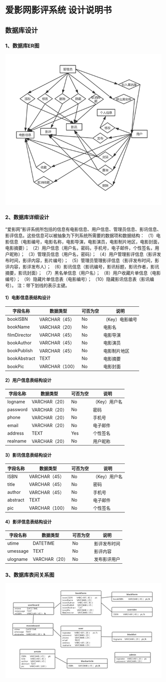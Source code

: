 # 爱影网影评系统 设计说明书

## 数据库设计

### 1、数据库ER图

![数据库ER图](../image/ER.png)

### 2、数据库详细设计

“爱影网”影评系统所包括的信息有电影信息、用户信息、管理员信息、影讯信息、影评信息。这些信息可以被抽象为下列系统所需要的数据项和数据结构：
    （1）电影信息（电影编号，电影名称，电影导演，电影演员，电影制片地区，电影封面，电影摘要）；
    （2）用户信息（用户名，密码，手机号，电子邮件，个性签名，用户昵称）；
    （3）管理员信息（用户名，密码）；
    （4）用户管理影评信息（影评发布时间，影评内容，影片编号）；
    （5）管理员管理影评信息（影评发布时间，影评内容，影评发布人）；
    （6）影讯信息（影讯编号，影讯标题，影讯作者，影讯摘要，影讯封面）；
    （7）黑名单信息（用户名）；
    （8）用户收藏片单信息（电影编号）；
    （9）隐藏片单信息表（电影编号）；
    （10）隐藏影讯信息表（影讯编号）。
    注：带下划线的表示主键。
    
#### 1）电影信息表结构设计

| 字段名称 | 数据类型 | 可否为空 | 说明 |
| ---- | ---- | ---- | ---- |
| bookISBN | VARCHAR（45） | No | （Key）电影编号 |
| bookName | VARCHAR（20） | No | 电影名 |
| filmDirector | VARCHAR（45） | No | 电影导演 |
| bookAuthor | VARCHAR（45） | No | 电影演员 |
| bookPublish | VARCHAR（45） | No | 电影制片地区 |
| bookAbstract | TEXT | No | 电影摘要 |
| bookPic | VARCHAR（100） | No | 电影封面 |

#### 2）用户信息表结构设计

| 字段名称 | 数据类型 | 可否为空 | 说明 |
| ---- | ---- | ---- | ---- |
| logname | VARCHAR（20） | No | （Key）用户名 |
| password | VARCHAR（20） | No | 密码 |
| phone | VARCHAR（20） | No | 手机号 |
| email | VARCHAR（20） | No | 电子邮件 |
| address | TEXT | Yes | 个性签名 |
| realname | VARCHAR（20） | No | 用户昵称 |

#### 3）影讯信息表结构设计

| 字段名称 | 数据类型 | 可否为空 | 说明 |
| ---- | ---- | ---- | ---- |
| ISBN | VARCHAR（45） | No | （Key）用户名 |
| title | VARCHAR（45） | No | 密码 |
| author | VARCHAR（45） | No | 手机号 |
| abstract | TEXT | No | 电子邮件 |
| pic | VARCHAR（100） | No | 个性签名 |

#### 4）影评信息表结构设计

| 字段名称 | 数据类型 | 可否为空 | 说明 |
| ---- | ---- | ---- | ---- |
| utime | DATETIME | No | 影评发布时间 |
| umessage | TEXT | No | 影评内容 |
| ulogname | VARCHAR（20） | No | 发布影评用户 |

### 3、数据库表间关系图

![数据库表间关系图](../image/database.png)
